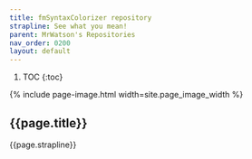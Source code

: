 ```yaml
---
title: fmSyntaxColorizer repository
strapline: See what you mean!
parent: MrWatson's Repositories
nav_order: 0200
layout: default
---
```

1. TOC
{:toc}

{% include page-image.html width=site.page_image_width %}

## {{page.title}}

{{page.strapline}}
